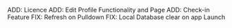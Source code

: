ADD: Licence
ADD: Edit Profile Functionality and Page
ADD: Check-in Feature
FIX: Refresh on Pulldown
FIX: Local Database clear on app Launch